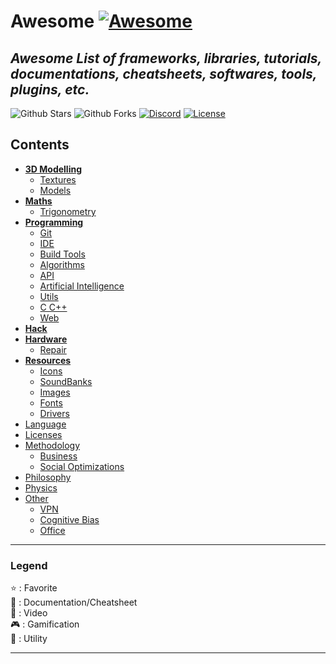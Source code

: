 # Awesome [![Awesome](https://awesome.re/badge-flat.svg)](https://awesome.re)

## *Awesome List of frameworks, libraries, tutorials, documentations, cheatsheets, softwares, tools, plugins, etc.*

![Github Stars](https://img.shields.io/github/stars/MorganCaron/Awesome?style=for-the-badge)
![Github Forks](https://img.shields.io/github/forks/MorganCaron/Awesome?style=for-the-badge)
[![Discord](https://img.shields.io/discord/268838260153909249?label=Chat&logo=Discord&style=for-the-badge)](https://discord.gg/mxZvun4)
[![License](https://img.shields.io/github/license/MorganCaron/Awesome?style=for-the-badge)](https://github.com/MorganCaron/Awesome/blob/master/LICENSE)

## Contents
- **[3D Modelling](3D%20Modelling/index.md)**
	- [Textures](3D%20Modelling/index.md#Textures)
	- [Models](3D%20Modelling/index.md#Models)
- **[Maths](Maths/index.md)**
	- [Trigonometry](Maths/index.md#Trigonometry)
- **[Programming](Programming/index.md)**
	- [Git](Programming/Git.md)
	- [IDE](Programming/IDE.md)
	- [Build Tools](Programming/Build%20Tools.md)
	- [Algorithms](Programming/Algorithms.md)
	- [API](Programming/API.md)
	- [Artificial Intelligence](Programming/Artificial%20Intelligence.md)
	- [Utils](Programming/Utils.md)
	- [C C++](Programming/C%20C++.md)
	- [Web](Programming/Web/index.md)
- **[Hack](Hack.md)**
- **[Hardware](Hardware.md)**
	- [Repair](Hardware.md#Repair)
- **[Resources](Resources.md)**
	- [Icons](Resources.md#Icons)
	- [SoundBanks](Resources.md#SoundBanks)
	- [Images](Resources.md#Images)
	- [Fonts](Resources.md#Fonts)
	- [Drivers](Resources.md#Drivers)
- [Language](Language.md)
- [Licenses](Licenses.md)
- [Methodology](Methodology.md)
	- [Business](Methodology.md#Business)
	- [Social Optimizations](Methodology.md#Social%20Optimizations)
- [Philosophy](Philosophy.md)
- [Physics](Physics.md)
- [Other](Other.md)
	- [VPN](Other.md#VPN)
	- [Cognitive Bias](Other.md#Cognitive%20Bias)
	- [Office](Other.md#Office)

---

### Legend
:star: : Favorite\
:book: : Documentation/Cheatsheet\
:movie_camera: : Video\
:video_game: : Gamification\
:wrench: : Utility

---
